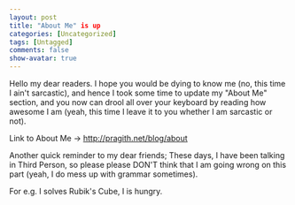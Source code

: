 ```yaml
---
layout: post
title: "About Me" is up
categories: [Uncategorized]
tags: [Untagged]
comments: false
show-avatar: true
---
```


Hello my dear readers. I hope you would be dying to know me (no, this time I ain't sarcastic), and hence I took some time to update my "About Me" section, and you now can drool all over your keyboard by reading how awesome I am (yeah, this time I leave it to you whether I am sarcastic or not).

Link to About Me -> http://pragith.net/blog/about

Another quick reminder to my dear friends; These days, I have been talking in Third Person, so please please DON'T think that I am going wrong on this part (yeah, I do mess up with grammar sometimes).

For e.g. I solves Rubik's Cube, I is hungry. 